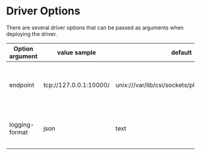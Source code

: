 # Driver Options
There are several driver options that can be passed as arguments when deploying the driver.

| Option argument             | value sample                                      | default                                             | Description                                             |
|-----------------------------|---------------------------------------------------|-----------------------------------------------------|---------------------------------------------------------|
| endpoint                    | tcp://127.0.0.1:10000/                            | unix:///var/lib/csi/sockets/pluginproxy/csi.sock    | The socket on which the driver will listen for CSI RPCs |
| logging-format              | json                                              | text                                                | Sets the log format. Permitted formats: text, json      |
